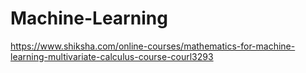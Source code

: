 # Machine-Learning
https://www.shiksha.com/online-courses/mathematics-for-machine-learning-multivariate-calculus-course-courl3293
